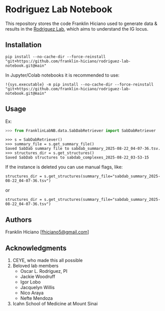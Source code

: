 # Rodriguez Lab Notebook

This repository stores the code Franklin Hiciano used to generate data & results in the [Rodriguez Lab](https://oscarlr.github.io/), which aims to understand the IG locus.

## Installation
```
pip install --no-cache-dir --force-reinstall "git+https://github.com/franklin-hiciano/rodriguez-lab-notebook.git@main"
```
In Jupyter/Colab notebooks it is recommended to use:
```
!{sys.executable} -m pip install --no-cache-dir --force-reinstall "git+https://github.com/franklin-hiciano/rodriguez-lab-notebook.git@main"
```

## Usage
Ex:
```python
>>> from FranklinLabNB.data.SabDabRetriever import SabDabRetriever
```
```
>>> s = SabDabRetriever()
>>> summary_file = s.get_summary_file()
Saved SabDab summary file to sabdab_summary_2025-08-22_04-07-36.tsv.
>>> structures_dir = s.get_structures()
Saved SabDab structures to sabdab_complexes_2025-08-22_03-53-15
```
If the instance is deleted you can use manual flags, like:
```
structures_dir = s.get_structures(summary_file="sabdab_summary_2025-08-22_04-07-36.tsv")
```
or
```
structures_dir = s.get_structures(summary_file="sabdab_summary_2025-08-22_04-07-36.tsv")
```

## Authors
Franklin Hiciano
[fhiciano5@gmail.com]

## Acknowledgments

1. CEYE, who made this all possible
2. Beloved lab members
   - Oscar L. Rodriguez, PI
   - Jackie Woodruff
   - Igor Lobo
   - Jacquelyn Willis
   - Nico Araya
   - Nefte Mendoza
3. Icahn School of Medicine at Mount Sinai
